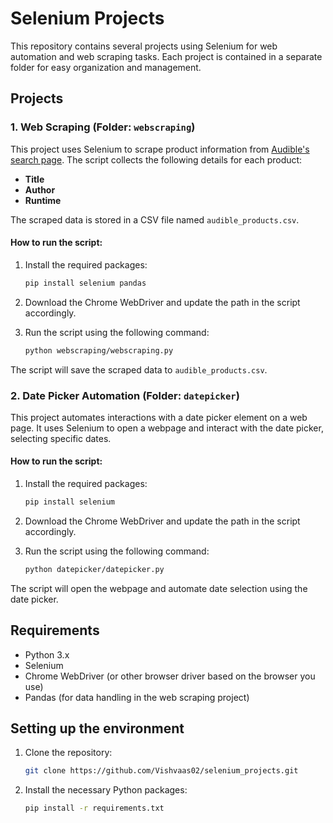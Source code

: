 # Selenium Projects

This repository contains several projects using Selenium for web automation and web scraping tasks. Each project is contained in a separate folder for easy organization and management.

## Projects

### 1. Web Scraping (Folder: `webscraping`)

This project uses Selenium to scrape product information from [Audible's search page](https://www.audible.com/search). The script collects the following details for each product:

- **Title**
- **Author**
- **Runtime**

The scraped data is stored in a CSV file named `audible_products.csv`.

#### How to run the script:

1. Install the required packages:
    ```bash
    pip install selenium pandas
    ```

2. Download the Chrome WebDriver and update the path in the script accordingly.

3. Run the script using the following command:
    ```bash
    python webscraping/webscraping.py
    ```

The script will save the scraped data to `audible_products.csv`.

### 2. Date Picker Automation (Folder: `datepicker`)

This project automates interactions with a date picker element on a web page. It uses Selenium to open a webpage and interact with the date picker, selecting specific dates.

#### How to run the script:

1. Install the required packages:
    ```bash
    pip install selenium
    ```

2. Download the Chrome WebDriver and update the path in the script accordingly.

3. Run the script using the following command:
    ```bash
    python datepicker/datepicker.py
    ```

The script will open the webpage and automate date selection using the date picker.

## Requirements

- Python 3.x
- Selenium
- Chrome WebDriver (or other browser driver based on the browser you use)
- Pandas (for data handling in the web scraping project)

## Setting up the environment

1. Clone the repository:
    ```bash
    git clone https://github.com/Vishvaas02/selenium_projects.git
    ```

2. Install the necessary Python packages:
    ```bash
    pip install -r requirements.txt
    ```


